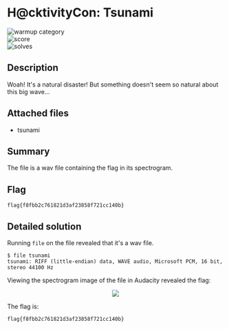 # H@cktivityCon: Tsunami
 
![warmup category](https://img.shields.io/badge/Category-Warmups-brightgreen.svg)  
![score](https://img.shields.io/badge/Score_after_CTF-50-blue.svg)  
![solves](https://img.shields.io/badge/Solves-733-lightgrey.svg) 

## Description
Woah! It's a natural disaster! But something doesn't seem so natural about this big wave...

## Attached files
- tsunami

## Summary
The file is a wav file containing the flag in its spectrogram.

## Flag
```
flag{f8fbb2c761821d3af23858f721cc140b}
```

## Detailed solution
Running ```file``` on the file revealed that it's a wav file. 
```
$ file tsunami
tsunami: RIFF (little-endian) data, WAVE audio, Microsoft PCM, 16 bit, stereo 44100 Hz
```
Viewing the spectrogram image of the file in Audacity revealed the flag:
<p align="center">
  <img src="https://user-images.githubusercontent.com/55624202/133950398-87e1a09c-3ae0-4a33-89ed-437fc7d6151f.png"/>
</p>
  
The flag is:
```
flag{f8fbb2c761821d3af23858f721cc140b}
```

